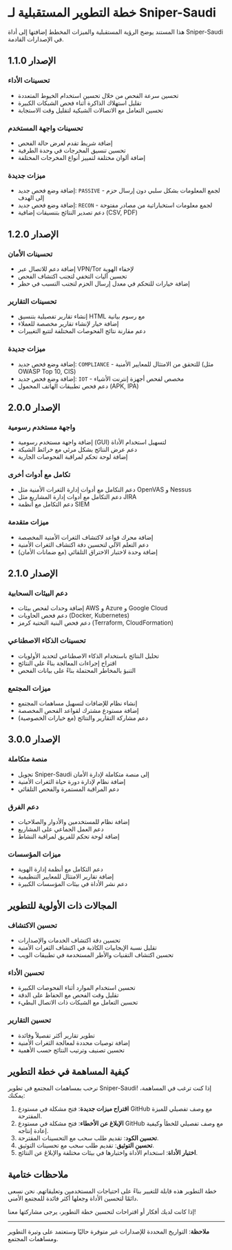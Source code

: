 # خطة التطوير المستقبلية لـ Sniper-Saudi

هذا المستند يوضح الرؤية المستقبلية والميزات المخطط إضافتها إلى أداة Sniper-Saudi في الإصدارات القادمة.

## الإصدار 1.1.0

### تحسينات الأداء

- تحسين سرعة الفحص من خلال تحسين استخدام الخيوط المتعددة
- تقليل استهلاك الذاكرة أثناء فحص الشبكات الكبيرة
- تحسين التعامل مع الاتصالات الشبكية لتقليل وقت الاستجابة

### تحسينات واجهة المستخدم

- إضافة شريط تقدم لعرض حالة الفحص
- تحسين تنسيق المخرجات في وحدة الطرفية
- إضافة ألوان مختلفة لتمييز أنواع المخرجات المختلفة

### ميزات جديدة

- إضافة وضع فحص جديد: `PASSIVE` - لجمع المعلومات بشكل سلبي دون إرسال حزم إلى الهدف
- إضافة وضع فحص جديد: `RECON` - لجمع معلومات استخباراتية من مصادر مفتوحة
- دعم تصدير النتائج بتنسيقات إضافية (CSV, PDF)

## الإصدار 1.2.0

### تحسينات الأمان

- إضافة دعم للاتصال عبر VPN/Tor لإخفاء الهوية
- تحسين آليات التخفي لتجنب اكتشاف الفحص
- إضافة خيارات للتحكم في معدل إرسال الحزم لتجنب التسبب في حظر

### تحسينات التقارير

- إنشاء تقارير تفصيلية بتنسيق HTML مع رسوم بيانية
- إضافة خيار لإنشاء تقارير مخصصة للعملاء
- دعم مقارنة نتائج الفحوصات المختلفة لتتبع التغييرات

### ميزات جديدة

- إضافة وضع فحص جديد: `COMPLIANCE` - للتحقق من الامتثال للمعايير الأمنية (مثل OWASP Top 10, CIS)
- إضافة وضع فحص جديد: `IOT` - مخصص لفحص أجهزة إنترنت الأشياء
- دعم فحص تطبيقات الهاتف المحمول (APK, IPA)

## الإصدار 2.0.0

### واجهة مستخدم رسومية

- إضافة واجهة مستخدم رسومية (GUI) لتسهيل استخدام الأداة
- دعم عرض النتائج بشكل مرئي مع خرائط الشبكة
- إضافة لوحة تحكم لمراقبة الفحوصات الجارية

### تكامل مع أدوات أخرى

- دعم التكامل مع أدوات إدارة الثغرات الأمنية مثل OpenVAS و Nessus
- دعم التكامل مع أدوات إدارة المشاريع مثل JIRA
- دعم التكامل مع أنظمة SIEM

### ميزات متقدمة

- إضافة محرك قواعد لاكتشاف الثغرات الأمنية المخصصة
- دعم التعلم الآلي لتحسين دقة اكتشاف الثغرات الأمنية
- إضافة وحدة لاختبار الاختراق التلقائي (مع ضمانات الأمان)

## الإصدار 2.1.0

### دعم البيئات السحابية

- إضافة وحدات لفحص بيئات AWS و Azure و Google Cloud
- دعم فحص الحاويات (Docker, Kubernetes)
- دعم فحص البنية التحتية كرمز (Terraform, CloudFormation)

### تحسينات الذكاء الاصطناعي

- تحليل النتائج باستخدام الذكاء الاصطناعي لتحديد الأولويات
- اقتراح إجراءات المعالجة بناءً على النتائج
- التنبؤ بالمخاطر المحتملة بناءً على بيانات الفحص

### ميزات المجتمع

- إنشاء نظام للإضافات لتسهيل مساهمات المجتمع
- إضافة مستودع مشترك لقواعد الفحص المخصصة
- دعم مشاركة التقارير والنتائج (مع خيارات الخصوصية)

## الإصدار 3.0.0

### منصة متكاملة

- تحويل Sniper-Saudi إلى منصة متكاملة لإدارة الأمان
- إضافة نظام لإدارة دورة حياة الثغرات الأمنية
- دعم المراقبة المستمرة والفحص التلقائي

### دعم الفرق

- إضافة نظام للمستخدمين والأدوار والصلاحيات
- دعم العمل الجماعي على المشاريع
- إضافة لوحة تحكم للفريق لمراقبة النشاط

### ميزات المؤسسات

- دعم التكامل مع أنظمة إدارة الهوية
- إضافة تقارير الامتثال للمعايير التنظيمية
- دعم نشر الأداة في بيئات المؤسسات الكبيرة

## المجالات ذات الأولوية للتطوير

### تحسين الاكتشاف

- تحسين دقة اكتشاف الخدمات والإصدارات
- تقليل نسبة الإيجابيات الكاذبة في اكتشاف الثغرات الأمنية
- تحسين اكتشاف التقنيات والأطر المستخدمة في تطبيقات الويب

### تحسين الأداء

- تحسين استخدام الموارد أثناء الفحوصات الكبيرة
- تقليل وقت الفحص مع الحفاظ على الدقة
- تحسين التعامل مع الشبكات ذات الاتصال البطيء

### تحسين التقارير

- تطوير تقارير أكثر تفصيلاً وفائدة
- إضافة توصيات محددة لمعالجة الثغرات الأمنية
- تحسين تصنيف وترتيب النتائج حسب الأهمية

## كيفية المساهمة في خطة التطوير

نرحب بمساهمات المجتمع في تطوير Sniper-Saudi! إذا كنت ترغب في المساهمة، يمكنك:

1. **اقتراح ميزات جديدة**: فتح مشكلة في مستودع GitHub مع وصف تفصيلي للميزة المقترحة.
2. **الإبلاغ عن الأخطاء**: فتح مشكلة في مستودع GitHub مع وصف تفصيلي للخطأ وكيفية إعادة إنتاجه.
3. **تحسين الكود**: تقديم طلب سحب مع التحسينات المقترحة.
4. **تحسين التوثيق**: تقديم طلب سحب مع تحسينات التوثيق.
5. **اختبار الأداة**: استخدام الأداة واختبارها في بيئات مختلفة والإبلاغ عن النتائج.

## ملاحظات ختامية

خطة التطوير هذه قابلة للتغيير بناءً على احتياجات المستخدمين وتعليقاتهم. نحن نسعى دائمًا لتحسين الأداة وجعلها أكثر فائدة للمجتمع الأمني.

إذا كانت لديك أفكار أو اقتراحات لتحسين خطة التطوير، يرجى مشاركتها معنا!

---

**ملاحظة**: التواريخ المحددة للإصدارات غير متوفرة حاليًا وستعتمد على وتيرة التطوير ومساهمات المجتمع.